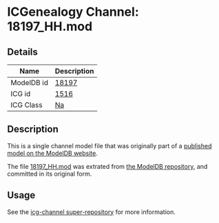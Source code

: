 # ICGenealogy Channel: 18197\_HH.mod

## Details

Name | Description
---- | -----------
ModelDB id | [18197](http://senselab.med.yale.edu/ModelDB/ShowModel.cshtml?model=18197)
ICG id | [1516](http://icg.neurotheory.ox.ac.uk/channels/2/1516)
ICG Class | [Na](http://icg.neurotheory.ox.ac.uk/channels/2)

## Description

This is a single channel model file that was originally part of a [published model on the ModelDB website](http://senselab.med.yale.edu/mModelDB/ShowModel.cshtml?model=18197).

The file [18197\_HH.mod](18197_HH.mod) was extrated from [the ModelDB repository](http://senselab.med.yale.edu/ModelDB/ShowModel.cshtml?model=18197), and committed in its original form.

## Usage

See the [icg-channel super-repository](https://github.com/icgenealogy/icg-channels) for more information.